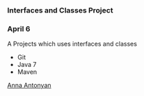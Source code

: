 ### Interfaces and Classes Project

### April 6

A  Projects which uses interfaces and classes

* Git
* Java 7
* Maven

[Anna Antonyan](http://sqasolution.com)
